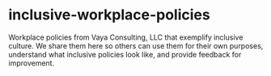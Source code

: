 # inclusive-workplace-policies
Workplace policies from Vaya Consulting, LLC that exemplify inclusive culture.
We share them here so others can use them for their own purposes, understand what inclusive policies look like, and provide
feedback for improvement.
